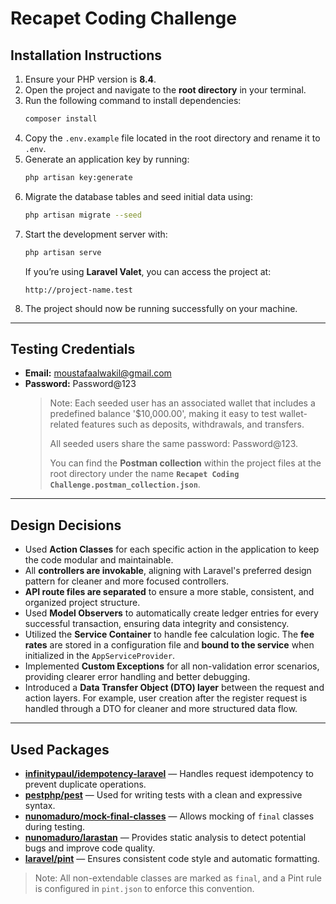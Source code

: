# Recapet Coding Challenge

## Installation Instructions

1. Ensure your PHP version is **8.4**.
2. Open the project and navigate to the **root directory** in your terminal.
3. Run the following command to install dependencies:
   ```bash
   composer install
   ```
4. Copy the `.env.example` file located in the root directory and rename it to `.env`.
5. Generate an application key by running:
   ```bash
   php artisan key:generate
   ```
6. Migrate the database tables and seed initial data using:
   ```bash
   php artisan migrate --seed
   ```
7. Start the development server with:
   ```bash
   php artisan serve
   ```
   If you’re using **Laravel Valet**, you can access the project at:
   ```
   http://project-name.test
   ```
8. The project should now be running successfully on your machine.

---

## Testing Credentials

- **Email:** moustafaalwakil@gmail.com
- **Password:** Password@123
  > Note: Each seeded user has an associated wallet that includes a predefined balance '$10,000.00', making it easy to test wallet-related features such as deposits, withdrawals, and transfers.
  > 
  > All seeded users share the same password: Password@123.
  >
  > You can find the **Postman collection** within the project files at the root directory under the name **`Recapet Coding Challenge.postman_collection.json`**.

---

## Design Decisions

- Used **Action Classes** for each specific action in the application to keep the code modular and maintainable.
- All **controllers are invokable**, aligning with Laravel's preferred design pattern for cleaner and more focused controllers.
- **API route files are separated** to ensure a more stable, consistent, and organized project structure.
- Used **Model Observers** to automatically create ledger entries for every successful transaction, ensuring data integrity and consistency.
- Utilized the **Service Container** to handle fee calculation logic. The **fee rates** are stored in a configuration file and **bound to the service** when initialized in the `AppServiceProvider`.
- Implemented **Custom Exceptions** for all non-validation error scenarios, providing clearer error handling and better debugging.
- Introduced a **Data Transfer Object (DTO) layer** between the request and action layers. For example, user creation after the register request is handled through a DTO for cleaner and more structured data flow.

---

## Used Packages

- **[infinitypaul/idempotency-laravel](https://github.com/infinitypaul/idempotency-laravel)** — Handles request idempotency to prevent duplicate operations.
- **[pestphp/pest](https://github.com/pestphp/pest)** — Used for writing tests with a clean and expressive syntax.
- **[nunomaduro/mock-final-classes](https://github.com/nunomaduro/mock-final-classes)** — Allows mocking of `final` classes during testing.
- **[nunomaduro/larastan](https://github.com/nunomaduro/larastan)** — Provides static analysis to detect potential bugs and improve code quality.
- **[laravel/pint](https://github.com/laravel/pint)** — Ensures consistent code style and automatic formatting.

> Note: All non-extendable classes are marked as `final`, and a Pint rule is configured in `pint.json` to enforce this convention.

